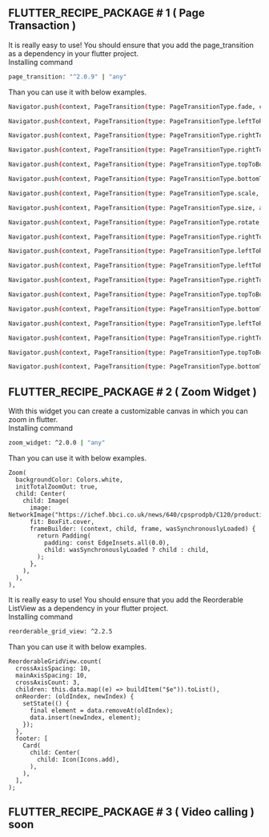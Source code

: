 ## FLUTTER_RECIPE_PACKAGE # 1 ( Page Transaction )
It is really easy to use! You should ensure that you add the page_transition as a dependency in your flutter project.
<br>Installing command
```bash
page_transition: "^2.0.9" | "any"
```
Than you can use it with below examples.
```bash
Navigator.push(context, PageTransition(type: PageTransitionType.fade, child: DetailScreen()));

Navigator.push(context, PageTransition(type: PageTransitionType.leftToRight, child: DetailScreen()));

Navigator.push(context, PageTransition(type: PageTransitionType.rightToLeft, child: DetailScreen()));

Navigator.push(context, PageTransition(type: PageTransitionType.rightToLeft, child: DetailScreen(), isIos: true));

Navigator.push(context, PageTransition(type: PageTransitionType.topToBottom, child: DetailScreen()));

Navigator.push(context, PageTransition(type: PageTransitionType.bottomToTop, child: DetailScreen()));

Navigator.push(context, PageTransition(type: PageTransitionType.scale, alignment: Alignment.bottomCenter, child: DetailScreen()));

Navigator.push(context, PageTransition(type: PageTransitionType.size, alignment: Alignment.bottomCenter, child: DetailScreen()));

Navigator.push(context, PageTransition(type: PageTransitionType.rotate, duration: Duration(second: 1), child: DetailScreen()));

Navigator.push(context, PageTransition(type: PageTransitionType.rightToLeftWithFade, child: DetailScreen()));

Navigator.push(context, PageTransition(type: PageTransitionType.leftToRightWithFade, child: DetailScreen()));

Navigator.push(context, PageTransition(type: PageTransitionType.leftToRightJoined, child: DetailScreen(), childCurrent: this));

Navigator.push(context, PageTransition(type: PageTransitionType.rightToLeftJoined, child: DetailScreen(), childCurrent: this));

Navigator.push(context, PageTransition(type: PageTransitionType.topToBottomJoined, child: DetailScreen(), childCurrent: this));

Navigator.push(context, PageTransition(type: PageTransitionType.bottomToTopJoined, child: DetailScreen(), childCurrent: this));

Navigator.push(context, PageTransition(type: PageTransitionType.leftToRightPop, child: DetailScreen(), childCurrent: this));

Navigator.push(context, PageTransition(type: PageTransitionType.rightToLeftPop, child: DetailScreen(), childCurrent: this));

Navigator.push(context, PageTransition(type: PageTransitionType.topToBottomPop, child: DetailScreen(), childCurrent: this));

Navigator.push(context, PageTransition(type: PageTransitionType.bottomToTopPop, child: DetailScreen(), childCurrent: this));
```

## FLUTTER_RECIPE_PACKAGE # 2 ( Zoom Widget )
With this widget you can create a customizable canvas in which you can zoom in flutter.
<br>Installing command
```bash
zoom_widget: ^2.0.0 | "any"
```
Than you can use it with below examples.
```
Zoom(
  backgroundColor: Colors.white,
  initTotalZoomOut: true,
  child: Center(
    child: Image(
      image: NetworkImage("https://ichef.bbci.co.uk/news/640/cpsprodpb/C120/production/_104304494_mediaitem104304493.jpg"),
      fit: BoxFit.cover,
      frameBuilder: (context, child, frame, wasSynchronouslyLoaded) {
        return Padding(
          padding: const EdgeInsets.all(0.0),
          child: wasSynchronouslyLoaded ? child : child,
        );
      },
    ),
  ),
),
```
It is really easy to use! You should ensure that you add the Reorderable ListView as a dependency in your flutter project.
<br>Installing command
```bash
reorderable_grid_view: ^2.2.5
```
Than you can use it with below examples.
```
ReorderableGridView.count(
  crossAxisSpacing: 10,
  mainAxisSpacing: 10,
  crossAxisCount: 3,
  children: this.data.map((e) => buildItem("$e")).toList(),
  onReorder: (oldIndex, newIndex) {
    setState(() {
      final element = data.removeAt(oldIndex);
      data.insert(newIndex, element);
    });
  },
  footer: [
    Card(
      child: Center(
        child: Icon(Icons.add),
      ),
    ),
  ],
);
```
## FLUTTER_RECIPE_PACKAGE # 3 ( Video calling ) soon

